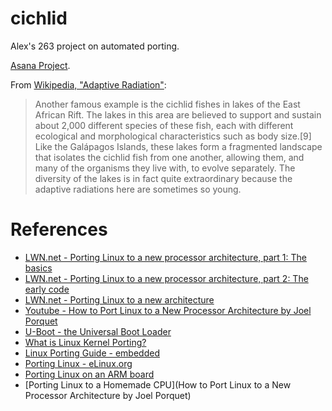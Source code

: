 # cichlid

Alex's 263 project on automated porting.

[Asana Project](https://app.asana.com/0/430530769407377/430530769407377).

From [Wikipedia, "Adaptive Radiation"](https://en.wikipedia.org/wiki/Adaptive_radiation#Cichlid_fish):

> Another famous example is the cichlid fishes in lakes of the East African Rift. The lakes in this area are believed to support and sustain about 2,000 different species of these fish, each with different ecological and morphological characteristics such as body size.[9] Like the Galápagos Islands, these lakes form a fragmented landscape that isolates the cichlid fish from one another, allowing them, and many of the organisms they live with, to evolve separately. The diversity of the lakes is in fact quite extraordinary because the adaptive radiations here are sometimes so young.

# References

- [LWN.net - Porting Linux to a new processor architecture, part 1: The basics](https://lwn.net/Articles/654783/)
- [LWN.net - Porting Linux to a new processor architecture, part 2: The early code](https://lwn.net/Articles/656286/)
- [LWN.net - Porting Linux to a new architecture](https://lwn.net/Articles/597351/)
- [Youtube - How to Port Linux to a New Processor Architecture by Joel Porquet](https://www.youtube.com/watch?v=2UVX0YPmvOA)
- [U-Boot - the Universal Boot Loader](https://www.denx.de/wiki/U-Boot/WebHome)
- [What is Linux Kernel Porting?](http://opensourceforu.com/2014/09/what-is-linux-kernel-porting/)
- [Linux Porting Guide - embedded](http://www.embedded.com/design/connectivity/4023297/Linux-Porting-Guide)
- [Porting Linux - eLinux.org](elinux.org/images/e/e3/Masters-PortingLinux.pdf)
- [Porting Linux on an ARM board](elinux.org/images/e/e3/Masters-PortingLinux.pdf)
- [Porting Linux to a Homemade CPU](How to Port Linux to a New Processor Architecture by Joel Porquet)
